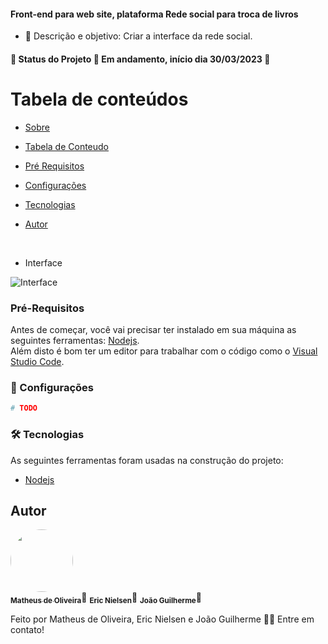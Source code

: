 #### Front-end para web site, plataforma Rede social para troca de livros

- 💬 Descrição e objetivo: Criar a interface da rede social.

#### 🚧 Status do Projeto 🚀 Em andamento, início dia 30/03/2023 🚧

# Tabela de conteúdos

<!--ts-->

- [Sobre](#Descrição)
- [Tabela de Conteudo](#tabela-de-conteudo)
- [Pré Requisitos](#pre-requisitos)
- [Configurações](#Configurações)
- [Tecnologias](#tecnologias)
- [Autor](#autor)
  <!--te-->
  <br>

- Interface

![Interface](WIP)

### Pré-Requisitos

Antes de começar, você vai precisar ter instalado em sua máquina as seguintes ferramentas:
[Nodejs](https://nodejs.org/en/).<br>
Além disto é bom ter um editor para trabalhar com o código como o [Visual Studio Code](https://code.visualstudio.com/).

### 🎲 Configurações

```bash
# TODO

```

### 🛠 Tecnologias

As seguintes ferramentas foram usadas na construção do projeto:

- [Nodejs](https://nodejs.org/en/)

## Autor

<a href="https://www.linkedin.com/in/oliveiramatheux/">
<img style="border-radius: 50%;" src="https://media-exp1.licdn.com/dms/image/C4D03AQEN5MndpcR7Rg/profile-displayphoto-shrink_200_200/0/1613396219696?e=1626307200&v=beta&t=nmXKQ72UNHTEQtAwcbzL3oEs5e-W-I5k10lVxFfF9uQ" width="100px;" alt=""/>
<br/>
<sub><b>Matheus de Oliveira</b></sub></a>🚀
<sub><b>Eric Nielsen</b></sub></a>🚀
<sub><b>João Guilherme</b></sub></a>🚀

Feito por Matheus de Oliveira, Eric Nielsen e João Guilherme 👋🏽 Entre em contato!
